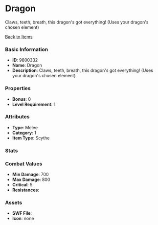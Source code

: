 # Dragon

Claws, teeth, breath, this dragon's got everything! (Uses your dragon's chosen element)

[Back to Items](../items.md)

### Basic Information

- **ID**: 9800332
- **Name**: Dragon
- **Description**: Claws, teeth, breath, this dragon&#039;s got everything! (Uses your dragon&#039;s chosen element)

### Properties

- **Bonus**: 0
- **Level Requirement**: 1

### Attributes

- **Type**: Melee     
- **Category**: 1
- **Item Type**: Scythe

### Stats


### Combat Values

- **Min Damage**: 700
- **Max Damage**: 800
- **Critical**: 5
- **Resistances**: 

### Assets

- **SWF File**: 
- **Icon**: none

